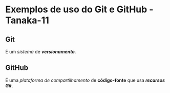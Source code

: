 # Exemplos de uso do Git e GitHub - Tanaka-11

## Git

É um _sistema_ de ***versionamento***.

## GitHub

É uma _plataforma de compartilhamento_ de **código-fonte** que usa ***recursos Git***.
